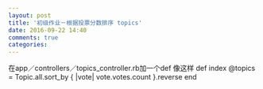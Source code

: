 ```yaml
---
layout: post
title: '初级作业－根据投票分数排序 topics'
date: 2016-09-22 14:40
comments: true
categories: 
---
```

在app／controllers／topics_controller.rb加一个def
像这样
def index
@topics = Topic.all.sort_by { |vote| vote.votes.count }.reverse
end